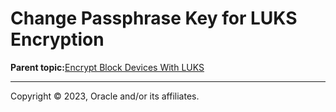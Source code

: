 # Change Passphrase Key for LUKS Encryption

**Parent topic:**[Encrypt Block Devices With LUKS](../topics/cockpit-luks.md)

---

Copyright © 2023, Oracle and/or its affiliates.

